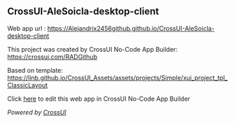 ## CrossUI-AleSoicla-desktop-client
Web app url : https://Alejandrix2456github.github.io/CrossUI-AleSoicla-desktop-client

This project was created by CrossUI No-Code App Builder: https://crossui.com/RADGithub

Based on template: https://linb.github.io/CrossUI_Assets/assets/projects/Simple/xui_project_tpl_ClassicLayout

Click [here](https://crossui.com/RADGithub/#!from=github&owner=Alejandrix2456github&repo=CrossUI-AleSoicla-desktop-client) to edit this web app in CrossUI No-Code App Builder

<i>Powered by [CrossUI](https://crossui.com)</i>
